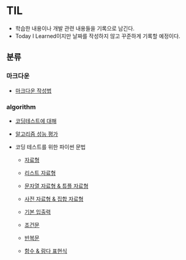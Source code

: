 # TIL

- 학습한 내용이나 개발 관련 내용들을 기록으로 남긴다.
- Today I Learned이지만 날짜를 작성하지 않고 꾸준하게 기록할 예정이다.

## 분류

### 마크다운
  - [마크다운 작성법](https://github.com/KJH622/TIL/blob/main/Markdown/markdown.md)

### algorithm
  - [코딩테스트에 대해](https://github.com/KJH622/TIL/blob/main/algorithm/outline.md)
  - [알고리즘 성능 평가](https://github.com/KJH622/TIL/blob/main/algorithm/complexity.md)
  - 코딩 테스트를 위한 파이썬 문법

    - [자료형](https://github.com/KJH622/TIL/blob/main/algorithm/python_grammar/data_type.md)

    - [리스트 자료형](https://github.com/KJH622/TIL/blob/main/algorithm/python_grammar/list.md)

    - [문자열 자료형 & 튜플 자료형](https://github.com/KJH622/TIL/blob/main/algorithm/python_grammar/string_tuple.md)

    - [사전 자료형 & 집합 자료형](https://github.com/KJH622/TIL/blob/main/algorithm/python_grammar/dictionary_set.md)

    - [기본 입출력](https://github.com/KJH622/TIL/blob/main/algorithm/python_grammar/input.md)

    - [조건문](https://github.com/KJH622/TIL/blob/main/algorithm/python_grammar/conditional_statement.md)

    - [반복문](https://github.com/KJH622/TIL/blob/main/algorithm/python_grammar/loop_statement.md)

    - [함수 & 람다 표현식](https://github.com/KJH622/TIL/blob/main/algorithm/python_grammar/function_lambda_expression.md)